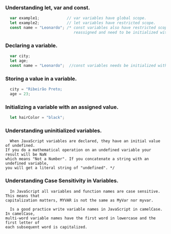 ### Understanding let, var and const.
```javascript
  var example1;            // var variables have global scope.
  let example2;            // let variables have restricted scope.
  const name = "Leonardo"; /* const variables also have restricted scope, cannot be
                              reassigned and need to be initialized with a value. */
```
### Declaring a variable.
```javascript
  var city;
  let age;
  const name = "Leonardo";  //const variables needs be initialized with a value
```
### Storing a value in a variable.
```javascript
  city = "Ribeirão Preto;
  age = 23;
```
### Initializing a variable with an assigned value.
```javascript
  let hairColor = "black";
```
### Understanding uninitialized variables.
```
  When JavaScript variables are declared, they have an initial value of undefined. 
If you do a mathematical operation on an undefined variable your result will be NaN 
which means "Not a Number". If you concatenate a string with an undefined variable, 
you will get a literal string of "undefined". */
```
### Understanding Case Sensitivity in Variables.
```
  In JavaScript all variables and function names are case sensitive. This means that
capitalization matters, MYVAR is not the same as MyVar nor myvar.
       
  Is a good practice write variable names in JavaScript in camelCase. In camelCase, 
multi-word variable names have the first word in lowercase and the first letter of
each subsequent word is capitalized. 
```
